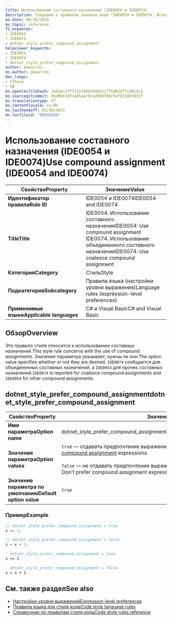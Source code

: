 ```yaml
---
title: Использование составного назначения (IDE0054 и IDE0074)
description: Сведения о правилах анализа кода "IDE0054 и IDE0074. Использование составного назначения"
ms.date: 09/30/2020
ms.topic: reference
f1_keywords:
- IDE0054
- IDE0074
- dotnet_style_prefer_compound_assignment
helpviewer_keywords:
- IDE0054
- IDE0074
- dotnet_style_prefer_compound_assignment
author: gewarren
ms.author: gewarren
dev_langs:
- CSharp
- VB
ms.openlocfilehash: 3abaac2ff7215f48b344bb1c775d626f7cd8c4c1
ms.sourcegitcommit: 05d0087dfca85aac9ca2960f86c5efd218bf833f
ms.translationtype: HT
ms.contentlocale: ru-RU
ms.lasthandoff: 03/30/2021
ms.locfileid: "96593639"
---
```

# <a name="use-compound-assignment-ide0054-and-ide0074"></a><span data-ttu-id="305cc-103">Использование составного назначения (IDE0054 и IDE0074)</span><span class="sxs-lookup"><span data-stu-id="305cc-103">Use compound assignment (IDE0054 and IDE0074)</span></span>

|<span data-ttu-id="305cc-104">Свойство</span><span class="sxs-lookup"><span data-stu-id="305cc-104">Property</span></span>|<span data-ttu-id="305cc-105">Значение</span><span class="sxs-lookup"><span data-stu-id="305cc-105">Value</span></span>|
|-|-|
| <span data-ttu-id="305cc-106">**Идентификатор правила**</span><span class="sxs-lookup"><span data-stu-id="305cc-106">**Rule ID**</span></span> | <span data-ttu-id="305cc-107">IDE0054 и IDE0074</span><span class="sxs-lookup"><span data-stu-id="305cc-107">IDE0054 and IDE0074</span></span> |
| <span data-ttu-id="305cc-108">**Title**</span><span class="sxs-lookup"><span data-stu-id="305cc-108">**Title**</span></span> | <span data-ttu-id="305cc-109">IDE0054. Использование составного назначения</span><span class="sxs-lookup"><span data-stu-id="305cc-109">IDE0054: Use compound assignment</span></span><br/> <span data-ttu-id="305cc-110">IDE0074. Использование объединенного составного назначения</span><span class="sxs-lookup"><span data-stu-id="305cc-110">IDE0074: Use coalesce compound assignment</span></span> |
| <span data-ttu-id="305cc-111">**Категория**</span><span class="sxs-lookup"><span data-stu-id="305cc-111">**Category**</span></span> | <span data-ttu-id="305cc-112">Стиль</span><span class="sxs-lookup"><span data-stu-id="305cc-112">Style</span></span> |
| <span data-ttu-id="305cc-113">**Подкатегория**</span><span class="sxs-lookup"><span data-stu-id="305cc-113">**Subcategory**</span></span> | <span data-ttu-id="305cc-114">Правила языка (настройки уровня выражения)</span><span class="sxs-lookup"><span data-stu-id="305cc-114">Language rules (expression-level preferences)</span></span> |
| <span data-ttu-id="305cc-115">**Применимые языки**</span><span class="sxs-lookup"><span data-stu-id="305cc-115">**Applicable languages**</span></span> | <span data-ttu-id="305cc-116">C# и Visual Basic</span><span class="sxs-lookup"><span data-stu-id="305cc-116">C# and Visual Basic</span></span> |

## <a name="overview"></a><span data-ttu-id="305cc-117">Обзор</span><span class="sxs-lookup"><span data-stu-id="305cc-117">Overview</span></span>

<span data-ttu-id="305cc-118">Это правило стиля относится к использованию составных назначений.</span><span class="sxs-lookup"><span data-stu-id="305cc-118">This style rule concerns with the use of compound assignments.</span></span> <span data-ttu-id="305cc-119">Значение параметра указывает, нужны ли они.</span><span class="sxs-lookup"><span data-stu-id="305cc-119">The option value specifies whether or not they are desired.</span></span> <span data-ttu-id="305cc-120">`IDE0074` сообщается для объединенных составных назначений, а `IDE0054` для прочих составных назначений.</span><span class="sxs-lookup"><span data-stu-id="305cc-120">`IDE0074` is reported for coalesce compound assignments and `IDE0054` for other compound assignments.</span></span>

## <a name="dotnet_style_prefer_compound_assignment"></a><span data-ttu-id="305cc-121">dotnet_style_prefer_compound_assignment</span><span class="sxs-lookup"><span data-stu-id="305cc-121">dotnet_style_prefer_compound_assignment</span></span>

|<span data-ttu-id="305cc-122">Свойство</span><span class="sxs-lookup"><span data-stu-id="305cc-122">Property</span></span>|<span data-ttu-id="305cc-123">Значение</span><span class="sxs-lookup"><span data-stu-id="305cc-123">Value</span></span>|
|-|-|
| <span data-ttu-id="305cc-124">**Имя параметра**</span><span class="sxs-lookup"><span data-stu-id="305cc-124">**Option name**</span></span> | <span data-ttu-id="305cc-125">dotnet_style_prefer_compound_assignment</span><span class="sxs-lookup"><span data-stu-id="305cc-125">dotnet_style_prefer_compound_assignment</span></span>
| <span data-ttu-id="305cc-126">**Значения параметра**</span><span class="sxs-lookup"><span data-stu-id="305cc-126">**Option values**</span></span> | <span data-ttu-id="305cc-127">`true` — отдавать предпочтение выражениям [составного присваивания](../../../csharp/language-reference/operators/assignment-operator.md#compound-assignment)</span><span class="sxs-lookup"><span data-stu-id="305cc-127">`true` - Prefer [compound assignment](../../../csharp/language-reference/operators/assignment-operator.md#compound-assignment) expressions</span></span><br /><br /><span data-ttu-id="305cc-128">`false` — не отдавать предпочтение выражениям составного присваивания</span><span class="sxs-lookup"><span data-stu-id="305cc-128">`false` - Don't prefer compound assignment expressions</span></span> |
| <span data-ttu-id="305cc-129">**Значение параметра по умолчанию**</span><span class="sxs-lookup"><span data-stu-id="305cc-129">**Default option value**</span></span> | `true` |

### <a name="example"></a><span data-ttu-id="305cc-130">Пример</span><span class="sxs-lookup"><span data-stu-id="305cc-130">Example</span></span>

```csharp
// dotnet_style_prefer_compound_assignment = true
x += 1;

// dotnet_style_prefer_compound_assignment = false
x = x + 1;
```

```vb
' dotnet_style_prefer_compound_assignment = true
x += 1

' dotnet_style_prefer_compound_assignment = false
x = x + 1
```

## <a name="see-also"></a><span data-ttu-id="305cc-131">См. также раздел</span><span class="sxs-lookup"><span data-stu-id="305cc-131">See also</span></span>

- [<span data-ttu-id="305cc-132">Настройки уровня выражений</span><span class="sxs-lookup"><span data-stu-id="305cc-132">Expression-level preferences</span></span>](expression-level-preferences.md)
- [<span data-ttu-id="305cc-133">Правила языка для стиля кода</span><span class="sxs-lookup"><span data-stu-id="305cc-133">Code style language rules</span></span>](language-rules.md)
- [<span data-ttu-id="305cc-134">Справочник по правилам стиля кода</span><span class="sxs-lookup"><span data-stu-id="305cc-134">Code style rules reference</span></span>](index.md)
